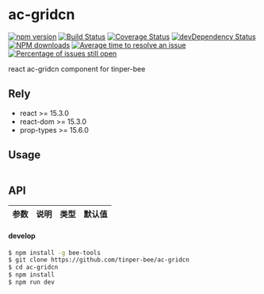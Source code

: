 # ac-gridcn

[![npm version](https://img.shields.io/npm/v/ac-gridcn.svg)](https://www.npmjs.com/package/ac-gridcn)
[![Build Status](https://img.shields.io/travis/tinper-bee/ac-gridcn/master.svg)](https://travis-ci.org/tinper-bee/ac-gridcn)
[![Coverage Status](https://coveralls.io/repos/github/tinper-bee/ac-gridcn/badge.svg?branch=master)](https://coveralls.io/github/tinper-bee/ac-gridcn?branch=master)
[![devDependency Status](https://img.shields.io/david/dev/tinper-bee/ac-gridcn.svg)](https://david-dm.org/tinper-bee/ac-gridcn#info=devDependencies)
[![NPM downloads](http://img.shields.io/npm/dm/ac-gridcn.svg?style=flat)](https://npmjs.org/package/ac-gridcn)
[![Average time to resolve an issue](http://isitmaintained.com/badge/resolution/tinper-bee/ac-gridcn.svg)](http://isitmaintained.com/project/tinper-bee/ac-gridcn "Average time to resolve an issue")
[![Percentage of issues still open](http://isitmaintained.com/badge/open/tinper-bee/ac-gridcn.svg)](http://isitmaintained.com/project/tinper-bee/ac-gridcn "Percentage of issues still open")



react ac-gridcn component for tinper-bee

## Rely

- react >= 15.3.0
- react-dom >= 15.3.0
- prop-types >= 15.6.0

## Usage

```js


```



## API

|参数|说明|类型|默认值|
|:--|:---:|:--:|---:|

#### develop

```sh
$ npm install -g bee-tools
$ git clone https://github.com/tinper-bee/ac-gridcn
$ cd ac-gridcn
$ npm install
$ npm run dev
```
